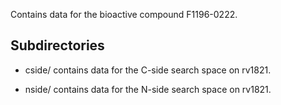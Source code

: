 Contains data for the bioactive compound F1196-0222.

## Subdirectories

- cside/ contains data for the C-side search space on rv1821.

- nside/ contains data for the N-side search space on rv1821.

